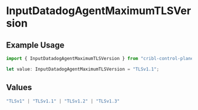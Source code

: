 # InputDatadogAgentMaximumTLSVersion

## Example Usage

```typescript
import { InputDatadogAgentMaximumTLSVersion } from "cribl-control-plane/models";

let value: InputDatadogAgentMaximumTLSVersion = "TLSv1.1";
```

## Values

```typescript
"TLSv1" | "TLSv1.1" | "TLSv1.2" | "TLSv1.3"
```